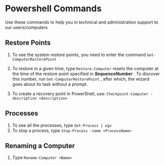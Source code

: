 # Powershell Commands
Use these commands to help you in technical and administration support to our users/computers


## Restore Points

1. To see the system restore points, you need to enter the command `Get-ComputerRestorePoint`

2. To restore in a given time, type `Restore-Computer` resets the computer at the time of the restore point specified in ***SequenceNumber*** . To discover this number, run `Get-ComputerRestorePoint` , after which, the wizard goes about its task without a prompt.

3. To create a recovery point in PowerShell, use: `Checkpoint-Computer -description <description>`

## Processes

1. To see all the processes, type `Get-Process | ogv`
2. To stop a process, type `Stop-Process -name <ProcessName>`

## Renaming a Computer
1. Type `Rename-Computer <Name>`

